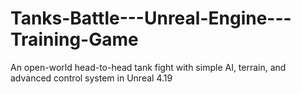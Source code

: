 # Tanks-Battle---Unreal-Engine---Training-Game
An open-world head-to-head tank fight with simple AI, terrain, and advanced control system in Unreal 4.19
